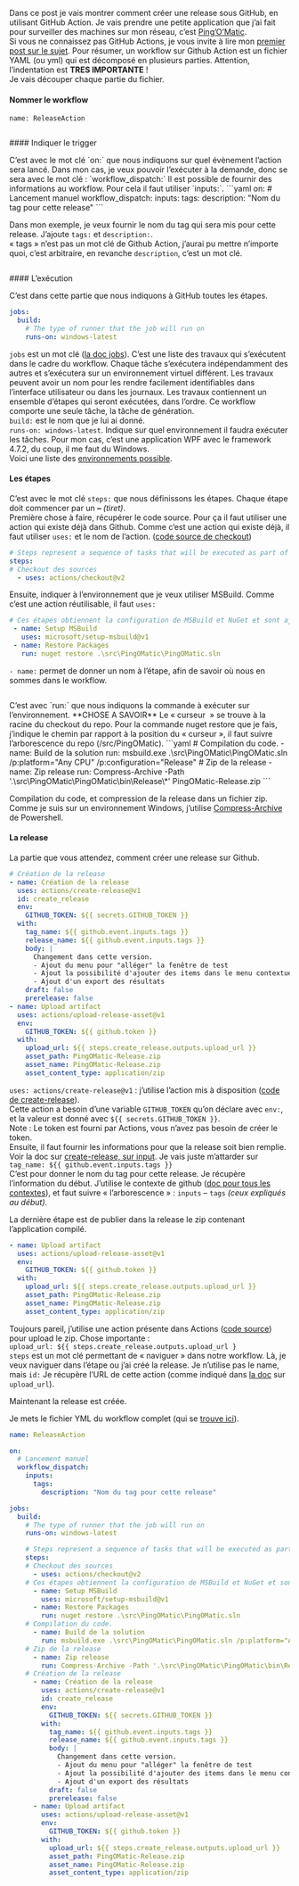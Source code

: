 

Dans ce post je vais montrer comment créer une release sous GitHub, en utilisant GitHub Action. Je vais prendre une petite application que j’ai fait pour surveiller des machines sur mon réseau, c’est [Ping’O’Matic](https://github.com/AnthonyRyck/PingOMatic).   
Si vous ne connaissez pas GitHub Actions, je vous invite à lire mon [premier post sur le sujet](https://www.ctrl-alt-suppr.dev/2021/04/25/github-actions/). Pour résumer, un workflow sur Github Action est un fichier YAML (ou yml) qui est décomposé en plusieurs parties. Attention, l’indentation est **TRES IMPORTANTE** !  
Je vais découper chaque partie du fichier.  
#### Nommer le workflow

`name: ReleaseAction`  
<figure class="wp-block-image size-large"><img src="https://raw.githubusercontent.com/AnthonyRyck/ctrl-alt-suppr/main/ImgBlog/GithubAction/CreateRelease/01-githubActionRelease.png" alt=""/></figure>#### Indiquer le trigger
<p id="indiquer-le-trigger">C’est avec le mot clé `on:` que nous indiquons sur quel évènement l’action sera lancé. Dans mon cas, je veux pouvoir l’exécuter à la demande, donc se sera avec le mot clé : `workflow_dispatch:`  
Il est possible de fournir des informations au workflow. Pour cela il faut utiliser `inputs:`.  
```yaml
on:
  # Lancement manuel
  workflow_dispatch:
    inputs:
      tags:
        description: "Nom du tag pour cette release"
```

Dans mon exemple, je veux fournir le nom du tag qui sera mis pour cette release. J’ajoute `tags:` et `description:`.   
« tags » n’est pas un mot clé de Github Action, j’aurai pu mettre n’importe quoi, c’est arbitraire, en revanche `description`, c’est un mot clé.  
<figure class="wp-block-image size-large"><img src="https://raw.githubusercontent.com/AnthonyRyck/ctrl-alt-suppr/main/ImgBlog/GithubAction/CreateRelease/02-githubActionRelease.png" alt=""/></figure>#### L’exécution

C’est dans cette partie que nous indiquons à GitHub toutes les étapes.  
```yaml
jobs:
  build:
    # The type of runner that the job will run on
    runs-on: windows-latest
```

`jobs` est un mot clé ([la doc jobs](https://docs.github.com/en/actions/using-workflows/workflow-syntax-for-github-actions#jobs)). C’est une liste des travaux qui s’exécutent dans le cadre du workflow. Chaque tâche s’exécutera indépendamment des autres et s’exécutera sur un environnement virtuel différent. Les travaux peuvent avoir un nom pour les rendre facilement identifiables dans l’interface utilisateur ou dans les journaux. Les travaux contiennent un ensemble d’étapes qui seront exécutées, dans l’ordre. Ce workflow comporte une seule tâche, la tâche de génération.   
`build:` est le nom que je lui ai donné.  
`runs-on: windows-latest`. Indique sur quel environnement il faudra exécuter les tâches. Pour mon cas, c’est une application WPF avec le framework 4.7.2, du coup, il me faut du Windows.  
Voici une liste des [environnements possible](https://docs.github.com/en/actions/using-workflows/workflow-syntax-for-github-actions#choosing-github-hosted-runners).  
#### Les étapes

C’est avec le mot clé `steps:` que nous définissons les étapes. Chaque étape doit commencer par un **–** *(tiret)*.  
Première chose à faire, récupérer le code source. Pour ça il faut utiliser une action qui existe déjà dans Github. Comme c’est une action qui existe déjà, il faut utiliser `uses:` et le nom de l’action. ([code source de checkout](https://github.com/actions/checkout))  
```yaml
# Steps represent a sequence of tasks that will be executed as part of the job
steps:
# Checkout des sources
  - uses: actions/checkout@v2
```

Ensuite, indiquer à l’environnement que je veux utiliser MSBuild. Comme c’est une action réutilisable, il faut `uses:`  
```yaml
# Ces étapes obtiennent la configuration de MSBuild et NuGet et sont ajoutées à la variable PATH
 - name: Setup MSBuild
   uses: microsoft/setup-msbuild@v1
 - name: Restore Packages
   run: nuget restore .\src\PingOMatic\PingOMatic.sln
```

 `- name:` permet de donner un nom à l’étape, afin de savoir où nous en sommes dans le workflow.  
<figure class="wp-block-image size-large"><img src="https://raw.githubusercontent.com/AnthonyRyck/ctrl-alt-suppr/main/ImgBlog/GithubAction/CreateRelease/03-githubActionRelease.png" alt=""/></figure>
C’est avec `run:` que nous indiquons la commande à exécuter sur l’environnement.  
**CHOSE A SAVOIR**  
Le « curseur  » se trouve à la racine du checkout du repo. Pour la commande nuget restore que je fais, j’indique le chemin par rapport à la position du « curseur », il faut suivre l’arborescence du repo (/src/PingOMatic).  
```yaml
# Compilation du code.
  - name: Build de la solution
    run: msbuild.exe .\src\PingOMatic\PingOMatic.sln /p:platform="Any CPU" /p:configuration="Release"
# Zip de la release
  - name: Zip release
    run: Compress-Archive -Path '.\src\PingOMatic\PingOMatic\bin\Release\*' PingOMatic-Release.zip
```

Compilation du code, et compression de la release dans un fichier zip. Comme je suis sur un environnement Windows, j’utilise [Compress-Archive](https://docs.microsoft.com/fr-fr/powershell/module/microsoft.powershell.archive/compress-archive?view=powershell-7.2) de Powershell.  
#### La release

La partie que vous attendez, comment créer une release sur Github.  
```yaml
# Création de la release
- name: Création de la release
  uses: actions/create-release@v1
  id: create_release
  env:
    GITHUB_TOKEN: ${{ secrets.GITHUB_TOKEN }}
  with:
    tag_name: ${{ github.event.inputs.tags }}
    release_name: ${{ github.event.inputs.tags }}
    body: |
      Changement dans cette version.
      - Ajout du menu pour "alléger" la fenêtre de test
      - Ajout la possibilité d'ajouter des items dans le menu contextuel sur les tests.
      - Ajout d'un export des résultats
    draft: false
    prerelease: false
- name: Upload artifact
  uses: actions/upload-release-asset@v1
  env:
    GITHUB_TOKEN: ${{ github.token }}
  with:
    upload_url: ${{ steps.create_release.outputs.upload_url }}
    asset_path: PingOMatic-Release.zip
    asset_name: PingOMatic-Release.zip
    asset_content_type: application/zip
```

`uses: actions/create-release@v1` : j’utilise l’action mis à disposition ([code de create-release](https://github.com/actions/create-release)).  
Cette action a besoin d’une variable `GITHUB_TOKEN` qu’on déclare avec `env:`, et la valeur est donné avec `${{ secrets.GITHUB_TOKEN }}`.  
Note : Le token est fourni par Actions, vous n’avez pas besoin de créer le token.  
Ensuite, il faut fournir les informations pour que la release soit bien remplie. Voir la doc sur [create-release, sur input](https://github.com/actions/create-release#inputs). Je vais juste m’attarder sur  
`tag_name: ${{ github.event.inputs.tags }}`  
C’est pour donner le nom du tag pour cette release. Je récupère l’information du début. J’utilise le contexte de github ([doc pour tous les contextes](https://docs.github.com/en/actions/learn-github-actions/contexts#github-context)), et faut suivre « l’arborescence » : `inputs` – `tags` *(ceux expliqués au début)*.  

La dernière étape est de publier dans la release le zip contenant l’application compilé.  
```yaml
- name: Upload artifact
  uses: actions/upload-release-asset@v1
  env:
    GITHUB_TOKEN: ${{ github.token }}
  with:
    upload_url: ${{ steps.create_release.outputs.upload_url }}
    asset_path: PingOMatic-Release.zip
    asset_name: PingOMatic-Release.zip
    asset_content_type: application/zip
```

Toujours pareil, j’utilise une action présente dans Actions ([code source](https://github.com/actions/upload-release-asset)) pour upload le zip. Chose importante :  
`upload_url: ${{ steps.create_release.outputs.upload_url }`  
`steps` est un mot clé permettant de « naviguer » dans notre workflow. Là, je veux naviguer dans l’étape ou j’ai créé la release. Je n’utilise pas le name, mais `id:` Je récupère l’URL de cette action (comme indiqué dans [la doc](https://github.com/actions/create-release#outputs) sur `upload_url`).  

Maintenant la release est créée.  
<img src="https://raw.githubusercontent.com/AnthonyRyck/ctrl-alt-suppr/main/ImgBlog/GithubAction/CreateRelease/04-githubActionRelease-Release.png" alt="">

Je mets le fichier YML du workflow complet (qui se [trouve ici](https://github.com/AnthonyRyck/PingOMatic/blob/master/.github/workflows/releaseAction.yml)).  
```yaml
name: ReleaseAction

on:
  # Lancement manuel
  workflow_dispatch:
    inputs:
      tags:
        description: "Nom du tag pour cette release"

jobs:
  build:
    # The type of runner that the job will run on
    runs-on: windows-latest

    # Steps represent a sequence of tasks that will be executed as part of the job
    steps:
    # Checkout des sources
      - uses: actions/checkout@v2
    # Ces étapes obtiennent la configuration de MSBuild et NuGet et sont ajoutées à la variable PATH
      - name: Setup MSBuild
        uses: microsoft/setup-msbuild@v1
      - name: Restore Packages
        run: nuget restore .\src\PingOMatic\PingOMatic.sln
    # Compilation du code.
      - name: Build de la solution
        run: msbuild.exe .\src\PingOMatic\PingOMatic.sln /p:platform="Any CPU" /p:configuration="Release"
    # Zip de la release
      - name: Zip release
        run: Compress-Archive -Path '.\src\PingOMatic\PingOMatic\bin\Release\*' PingOMatic-Release.zip
    # Création de la release
      - name: Création de la release
        uses: actions/create-release@v1
        id: create_release
        env:
          GITHUB_TOKEN: ${{ secrets.GITHUB_TOKEN }}
        with:
          tag_name: ${{ github.event.inputs.tags }}
          release_name: ${{ github.event.inputs.tags }}
          body: |
            Changement dans cette version.
            - Ajout du menu pour "alléger" la fenêtre de test
            - Ajout la possibilité d'ajouter des items dans le menu contextuel sur les tests.
            - Ajout d'un export des résultats
          draft: false
          prerelease: false
      - name: Upload artifact
        uses: actions/upload-release-asset@v1
        env:
          GITHUB_TOKEN: ${{ github.token }}
        with:
          upload_url: ${{ steps.create_release.outputs.upload_url }}
          asset_path: PingOMatic-Release.zip
          asset_name: PingOMatic-Release.zip
          asset_content_type: application/zip
```

